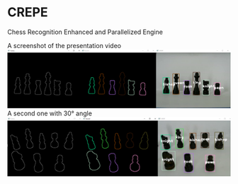 # CREPE
Chess Recognition Enhanced and Parallelized Engine

A screenshot of the presentation video 
![Screenshot](sample/crepe1.png)
A second one with 30° angle 
![Screenshot](sample/crepe2.png)